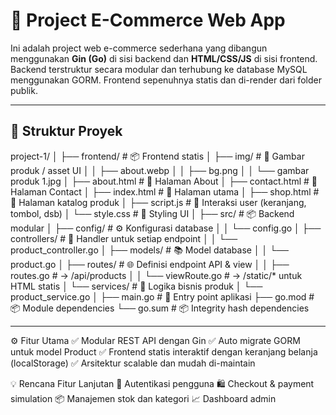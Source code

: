 # 🛒 Project E-Commerce Web App

Ini adalah project web e-commerce sederhana yang dibangun menggunakan **Gin (Go)** di sisi backend dan **HTML/CSS/JS** di sisi frontend. Backend terstruktur secara modular dan terhubung ke database MySQL menggunakan GORM. Frontend sepenuhnya statis dan di-render dari folder publik.

---

## 📁 Struktur Proyek
project-1/
│
├── frontend/                     # 📦 Frontend statis
│   ├── img/                      # 📁 Gambar produk / asset UI
│   │   ├── about.webp
│   │   ├── bg.png
│   │   └── gambar produk 1.jpg
│   ├── about.html                # 🧾 Halaman About
│   ├── contact.html              # 🧾 Halaman Contact
│   ├── index.html                # 🧾 Halaman utama
│   ├── shop.html                 # 🧾 Halaman katalog produk
│   ├── script.js                 # 📜 Interaksi user (keranjang, tombol, dsb)
│   └── style.css                 # 🎨 Styling UI
│
├── src/                          # 📦 Backend modular
│   ├── config/                   # ⚙️ Konfigurasi database
│   │   └── config.go
│   ├── controllers/              # 🧠 Handler untuk setiap endpoint
│   │   └── product_controller.go
│   ├── models/                   # 📚 Model database
│   │   └── product.go
│   ├── routes/                   # 🌐 Definisi endpoint API & view
│   │   ├── routes.go             # -> /api/products
│   │   └── viewRoute.go          # -> /static/* untuk HTML statis
│   └── services/                 # 🔧 Logika bisnis produk
│       └── product_service.go
│
├── main.go                       # 🚀 Entry point aplikasi
├── go.mod                        # 📦 Module dependencies
└── go.sum                        # 📦 Integrity hash dependencies

---

⚙️ Fitur Utama
✅ Modular REST API dengan Gin
✅ Auto migrate GORM untuk model Product
✅ Frontend statis interaktif dengan keranjang belanja (localStorage)
✅ Arsitektur scalable dan mudah di-maintain

💡 Rencana Fitur Lanjutan
🔐 Autentikasi pengguna
🛍️ Checkout & payment simulation
📦 Manajemen stok dan kategori
📈 Dashboard admin
